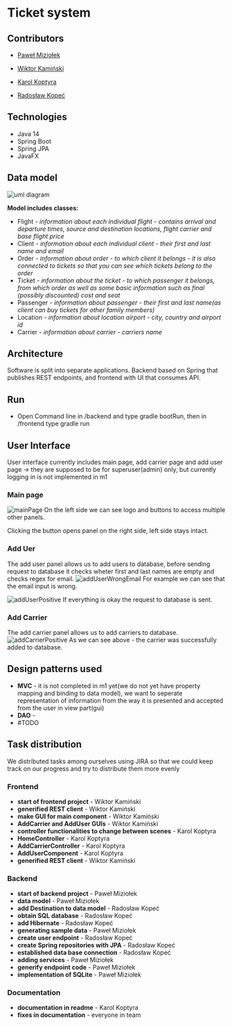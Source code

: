 # Ticket system


## Contributors
- [Paweł Miziołek](https://github.com/pawel00100)

- [Wiktor Kamiński](https://github.com/WikKam)

- [Karol Koptyra](https://github.com/what-ewer)

- [Radosław Kopeć](https://github.com/radekkpc)

## Technologies

- Java 14
- Spring Boot
- Spring JPA
- JavaFX

## Data model
![uml diagram](https://i.imgur.com/SFpS1G6.png)
 
 **Model includes classes:**
- Flight - *information about each individual flight - contains arrival and departure times, source and destination locations, flight carrier and base flight price*
- Client - *information about each individual client - their first and last name and email*
- Order - *information about order - to which client it belongs - it is also connected to tickets so that you can see which tickets belong to the order*
- Ticket - *information about the ticket - to which passenger it belongs, from which order as well as some basic information such as final (possibly discounted) cost and seat*
- Passenger - *information about passenger - their first and last name(as client can buy tickets for other family members)*
- Location - *information about location airport - city, country and airport id*
- Carrier - *information about carrier - carriers name*

## Architecture

Software is split into separate applications. Backend based on Spring that publishes REST endpoints, and frontend with UI that consumes API.

## Run
 - Open Command line in /backend and type gradle bootRun, then in /frontend type gradle run

## User Interface

User interface currently includes main page, add carrier page and add user page -> they are supposed to be for superuser(admin) only, but currently logging in is not implemented in m1

### Main page
![mainPage](https://i.imgur.com/ooC5wJp.png)
On the left side we can see logo and buttons to access multiple other panels.

Clicking the button opens panel on the right side, left side stays intact.

### Add Uer

The add user panel allows us to add users to database, before sending request to database it checks wheter first and last names are empty and checks regex for email.
![addUserWrongEmail](https://i.imgur.com/as5FOBy.png)
For example we can see that the email input is wrong.

![addUserPositive](https://i.imgur.com/aSOAKIm.png)
If everything is okay the request to database is sent.

### Add Carrier
The add carrier panel allows us to add carriers to database.
![addCarrierPositive](https://i.imgur.com/Wg5DWmm.png)
As we can see above - the carrier was successfully added to database.

## Design patterns used
* **MVC** - it is not completed in m1 yet(we do not yet have property mapping and binding to data model), we want to seperate representation of information from the way it is presented and accepted from the user in view part(gui)
* **DAO** - 
* #TODO

## Task distribution
We distributed tasks among ourselves using JIRA so that we could keep track on our progress and try to distribute them more evenly 
### Frontend
* **start of frontend project** - Wiktor Kamiński
* **generified REST client** - Wiktor Kamiński
* **make GUI for main component** - Wiktor Kamiński
* **AddCarrier and AddUser GUIs** - Wiktor Kamiński
* **controller functionalities to change between scenes** - Karol Koptyra
* **HomeController** - Karol Koptyra
* **AddCarrierController** - Karol Koptyra
* **AddUserComponent** - Karol Koptyra
* **generified REST client** - Wiktor Kamiński

### Backend
* **start of backend project** - Paweł Miziołek
* **data model** - Paweł Miziołek
* **add Destination to data model** - Radosław Kopeć
* **obtain SQL database** - Radosław Kopeć
* **add Hibernate** - Radosław Kopeć
* **generating sample data** - Paweł Miziołek
* **create user endpoint** - Radosław Kopeć
* **create Spring repositories with JPA** - Radosław Kopeć
* **established data base connection** - Radosław Kopeć
* **adding services** - Paweł Miziołek
* **generify endpoint code** - Paweł Miziołek
* **implementation of SQLite** - Paweł Miziołek

### Documentation

* **documentation in readme** - Karol Koptyra 
* **fixes in documentation** - everyone in team 

